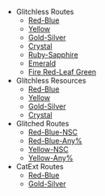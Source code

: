 * Glitchless Routes
  * [Red-Blue](/gen-1/red-blue/main-glitchless/ 'A Speedrun Guide for Pokemon Red and Blue Glitchless')
  * [Yellow](/gen-1/yellow/main-glitchless/ 'A Speedrun Guide for Pokemon Yellow Glitchless')
  * [Gold-Silver](/gen-2/gold-silver/main-glitchless/ 'A Speedrun Guide for Pokemon Gold and Silver Glitchless')
  * [Crystal](/gen-2/crystal/main-glitchless/ 'A Speedrun Guide for Pokemon Crystal Glitchless')
  * [Ruby-Sapphire](/gen-3/ruby-sapphire/main-glitchless/ 'A Speedrun Guide for Pokemon Sapphire Glitchless')
  * [Emerald](/gen-3/emerald/main-glitchless/ 'A Speedrun Guide for Pokemon Emerald Glitchless')
  * [Fire Red-Leaf Green](/gen-3/firered-leafgreen/main-glitchless/ 'A Speedrun Guide for Pokemon Fire Red and Leaf Green Glitchless')
* Glitchless Resources
  * [Red-Blue](/gen-1/red-blue/main-glitchless/resources/ 'A Speedrun Guide for Pokemon Red and Blue Glitchless')
  * [Yellow](/gen-1/yellow/main-glitchless/resources/ 'A Speedrun Guide for Pokemon Yellow Glitchless')
  * [Gold-Silver](/gen-2/gold-silver/main-glitchless/resources/ 'A Speedrun Guide for Pokemon Gold and Silver Glitchless')
  * [Crystal](/gen-2/crystal/main-glitchless/resources/ 'A Speedrun Guide for Pokemon Crystal Glitchless')
  <!--* [Ruby-Sapphire](/gen-3/ruby-sapphire/main-glitchless/resources/ 'A Speedrun Guide for Pokemon Sapphire Glitchless')-->
  <!--* [Emerald](/gen-3/emerald/main-glitchless/resources/ 'A Speedrun Guide for Pokemon Emerald Glitchless')-->
  <!--* [Fire Red-Leaf Green](/gen-3/firered-leafgreen/main-glitchless/resources/ 'A Speedrun Guide for Pokemon Fire Red and Leaf Green Glitchless')-->
* Glitched Routes
  * [Red-Blue-NSC](/gen-1/red-blue/main-nsc/ 'A Speedrun Guide for Pokemon Red and Blue No Save Corruption')
  * [Red-Blue-Any%](/gen-1/red-blue/main-no-restriction/ 'A Speedrun Guide for Pokemon Red and Blue Any% No Restriction')
  * [Yellow-NSC](/gen-1/yellow/main-nsc/ 'A Speedrun Guide for Pokemon Yellow Any% No Save Corruption')
  * [Yellow-Any%](/gen-1/yellow/main-no-restriction/ 'A Speedrun Guide for Pokemon Yellow Any% No Restriction')
* CatExt Routes
  * [Red-Blue](/gen-1/red-blue/catext/ 'Speedrun Guides for Red-Blue Category Extensions')
  * [Gold-Silver](/gen-2/gold-silver/catext/ 'Speedrun Guides for Gold-Silver Category Extensions')
